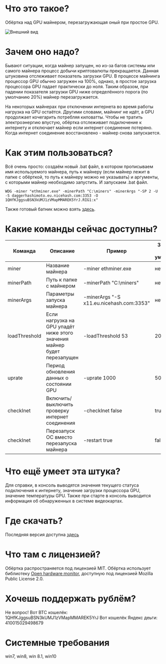# Что это такое?

Обёртка над GPU майнером, перезагружающая оный при простое GPU.

![Внешний вид](https://raw.githubusercontent.com/kaseat/MinerWatchdog/master/Screen.png)

# Зачем оно надо?

Бывают ситуации, когда майнер запущен, но из-за багов системы или самого майнера процесс добычи криптовалюты прекращается. Данная штуковина отслеживает показатель загрузки GPU. В процессе майнинга процессор GPU обычно загружен на 100%, однако, в простое загрузка процессора GPU падает практически до ноля. Таким образом, при падении показателя загрузки GPU ниже определённого порога (по умолчанию 20%) майнер перезагружается.

На некоторых майнерах при отключении интернета во время работы нагрузка на GPU остаётся. Другими словами, майнинг не идёт, а GPU продолжает кочегарить потребляя киловатты. Чтобы не тратить электроэнергию впустую, обёртка отслеживает подключение к интернету и отключает майнер если интернет соединение потеряно. Когда интернет соединение восстановлено - майнер снова запускается.

# Как этим пользоваться?

Всё очень просто: создаём новый .bat файл, в котором прописываем имя используемого майнера, путь к майнеру (если майнер лежит в папке с обёрткой, то путь к майнеру можно не указывать) и аргументы, с которыми майнер необходимо запустить. И запускаем .bat файл.
```batch
WDG -miner "ethminer.exe" -minerPath "C:\miners" -minerArgs "-SP 2 -U -S daggerhashimoto.eu.nicehash.com:3353 -O 1QHfKJggsuBSN3kUMJ1zVMapMMAREK5YrJ.RIG1:x"
```
Также готовый батник можно взять [здесь](https://github.com/kaseat/MinerWatchdog/blob/master/Builds/1.0.0.0/start.bat).

# Какие команды сейчас доступны?

| Команда | Описание | Пример | Значение по умолчанию |
| ------ | ------ | ------ | ------ |
| miner | Название майнера | -miner ethminer.exe | нет |
| minerPath | Путь к папке с майнером | -minerPath "C:\miners" | нет |
| minerArgs | Параметры запуска майнера | -minerArgs "-S x11.eu.nicehash.com:3353" | нет |
| loadThreshold | Если нагрузка на GPU упадёт ниже этого значения майнер будет перезапущен | -loadThreshold 53 | 20 % |
| uprate | Период обновления данных о состоянии GPU | -uprate 1000 | 5000 ms |
| checkInet | Включить/выключить проверку интернет соединения | -checkInet false | true |
| checkInet | Перезапуск ОС вместо перезапуска майнера | -restart true | false |

# Что ещё умеет эта штука?

Для справки, в консоль выводятся значения текущего статуса подключения к интернету, значение загрузки процессора GPU, значение температуры GPU. Также при старте в консоль выводится информация об обнаруженных в системе видеокартах.

# Где скачать?

Последняя версия доступна [здесь](https://raw.githubusercontent.com/kaseat/MinerWatchdog/master/Builds/1.0.1.1/WDG.zip)

# Что там с лицензией?

Обёртка распространяется под лицензией MIT. Обёртка использует библиотеку [Open hardware monitor](http://openhardwaremonitor.org/), доступную под лицензией Mozilla Public License 2.0.

# Хочешь поддержать рублём?

Не вопрос! Вот BTC кошелёк: 1QHfKJggsuBSN3kUMJ1zVMapMMAREK5YrJ
Вот кошелёк Яндекс деьги: 410015029498679

# Системные требования
win7, win8, win 8.1, win10
